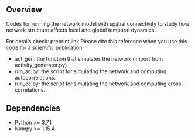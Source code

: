 ## Overview
Codes for running the network model with spatial connectivity to study how network structure affects local and global temporal dynamics.

For details check: preprint link
Please cite this reference when you use this code for a scientific publication.

- act_gen: the function that simulates the network (import from activity_generator.py)
- run_ac.py: the script for simulating the network and computing autocorrelations.
- run_cc.py: the script for simulating the network and computing cross-correlations.


## Dependencies
- Python >= 3.7.1
- Numpy >= 1.15.4 
